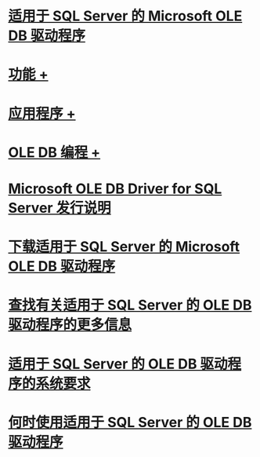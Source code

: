 # [适用于 SQL Server 的 Microsoft OLE DB 驱动程序](oledb-driver-for-sql-server.md)
# [功能 +](../oledb/features/oledb-driver-for-sql-server-features.md)
# [应用程序 +](../oledb/applications/building-applications-with-oledb-driver-for-sql-server.md)
# [OLE DB 编程 +](../oledb/ole-db/oledb-driver-for-sql-server-programming.md)

# [Microsoft OLE DB Driver for SQL Server 发行说明](release-notes-for-oledb-driver-for-sql-server.md)
# [下载适用于 SQL Server 的 Microsoft OLE DB 驱动程序](download-oledb-driver-for-sql-server.md)
# [查找有关适用于 SQL Server 的 OLE DB 驱动程序的更多信息](finding-more-oledb-driver-for-sql-server-information.md)
# [适用于 SQL Server 的 OLE DB 驱动程序的系统要求](system-requirements-for-oledb-driver-for-sql-server.md)
# [何时使用适用于 SQL Server 的 OLE DB 驱动程序](when-to-use-oledb-driver-for-sql-server.md)

